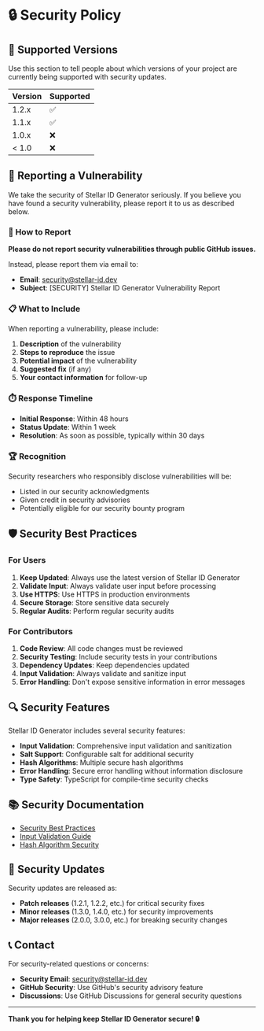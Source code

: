 # 🔒 Security Policy

## 🌟 Supported Versions

Use this section to tell people about which versions of your project are currently being supported with security updates.

| Version | Supported          |
| ------- | ------------------ |
| 1.2.x   | :white_check_mark: |
| 1.1.x   | :white_check_mark: |
| 1.0.x   | :x:                |
| < 1.0   | :x:                |

## 🚨 Reporting a Vulnerability

We take the security of Stellar ID Generator seriously. If you believe you have found a security vulnerability, please report it to us as described below.

### 📧 How to Report

**Please do not report security vulnerabilities through public GitHub issues.**

Instead, please report them via email to:
- **Email**: security@stellar-id.dev
- **Subject**: [SECURITY] Stellar ID Generator Vulnerability Report

### 📋 What to Include

When reporting a vulnerability, please include:

1. **Description** of the vulnerability
2. **Steps to reproduce** the issue
3. **Potential impact** of the vulnerability
4. **Suggested fix** (if any)
5. **Your contact information** for follow-up

### ⏱️ Response Timeline

- **Initial Response**: Within 48 hours
- **Status Update**: Within 1 week
- **Resolution**: As soon as possible, typically within 30 days

### 🏆 Recognition

Security researchers who responsibly disclose vulnerabilities will be:

- Listed in our security acknowledgments
- Given credit in security advisories
- Potentially eligible for our security bounty program

## 🛡️ Security Best Practices

### For Users

1. **Keep Updated**: Always use the latest version of Stellar ID Generator
2. **Validate Input**: Always validate user input before processing
3. **Use HTTPS**: Use HTTPS in production environments
4. **Secure Storage**: Store sensitive data securely
5. **Regular Audits**: Perform regular security audits

### For Contributors

1. **Code Review**: All code changes must be reviewed
2. **Security Testing**: Include security tests in your contributions
3. **Dependency Updates**: Keep dependencies updated
4. **Input Validation**: Always validate and sanitize input
5. **Error Handling**: Don't expose sensitive information in error messages

## 🔍 Security Features

Stellar ID Generator includes several security features:

- **Input Validation**: Comprehensive input validation and sanitization
- **Salt Support**: Configurable salt for additional security
- **Hash Algorithms**: Multiple secure hash algorithms
- **Error Handling**: Secure error handling without information disclosure
- **Type Safety**: TypeScript for compile-time security checks

## 📚 Security Documentation

- [Security Best Practices](./docs/SECURITY_BEST_PRACTICES.md)
- [Input Validation Guide](./docs/INPUT_VALIDATION.md)
- [Hash Algorithm Security](./docs/HASH_SECURITY.md)

## 🔄 Security Updates

Security updates are released as:

- **Patch releases** (1.2.1, 1.2.2, etc.) for critical security fixes
- **Minor releases** (1.3.0, 1.4.0, etc.) for security improvements
- **Major releases** (2.0.0, 3.0.0, etc.) for breaking security changes

## 📞 Contact

For security-related questions or concerns:

- **Security Email**: security@stellar-id.dev
- **GitHub Security**: Use GitHub's security advisory feature
- **Discussions**: Use GitHub Discussions for general security questions

---

**Thank you for helping keep Stellar ID Generator secure! 🔒** 